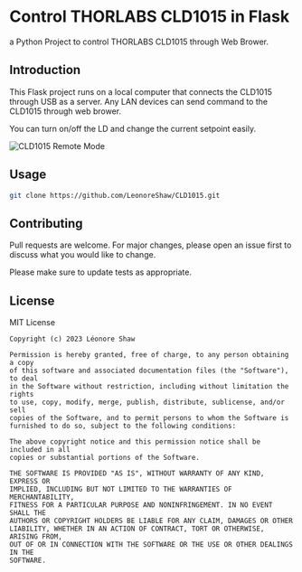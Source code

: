 # Control THORLABS CLD1015 in Flask
a Python Project to control THORLABS CLD1015 through Web Brower.

## Introduction

This Flask project runs on a local computer that connects the CLD1015 through USB as a server. Any LAN devices can send command to the CLD1015 through web brower.

You can turn on/off the LD and change the current setpoint easily.

![CLD1015 Remote Mode](https://user-images.githubusercontent.com/82745812/233766885-7a6473fe-d277-49b5-83f4-a4238dc93730.jpg)

## Usage
```bash
git clone https://github.com/LeonoreShaw/CLD1015.git
```

## Contributing

Pull requests are welcome. For major changes, please open an issue first
to discuss what you would like to change.

Please make sure to update tests as appropriate.

## License

MIT License

    Copyright (c) 2023 Léonore Shaw

    Permission is hereby granted, free of charge, to any person obtaining a copy
    of this software and associated documentation files (the "Software"), to deal
    in the Software without restriction, including without limitation the rights
    to use, copy, modify, merge, publish, distribute, sublicense, and/or sell
    copies of the Software, and to permit persons to whom the Software is
    furnished to do so, subject to the following conditions:

    The above copyright notice and this permission notice shall be included in all
    copies or substantial portions of the Software.

    THE SOFTWARE IS PROVIDED "AS IS", WITHOUT WARRANTY OF ANY KIND, EXPRESS OR
    IMPLIED, INCLUDING BUT NOT LIMITED TO THE WARRANTIES OF MERCHANTABILITY,
    FITNESS FOR A PARTICULAR PURPOSE AND NONINFRINGEMENT. IN NO EVENT SHALL THE
    AUTHORS OR COPYRIGHT HOLDERS BE LIABLE FOR ANY CLAIM, DAMAGES OR OTHER
    LIABILITY, WHETHER IN AN ACTION OF CONTRACT, TORT OR OTHERWISE, ARISING FROM,
    OUT OF OR IN CONNECTION WITH THE SOFTWARE OR THE USE OR OTHER DEALINGS IN THE
    SOFTWARE.

